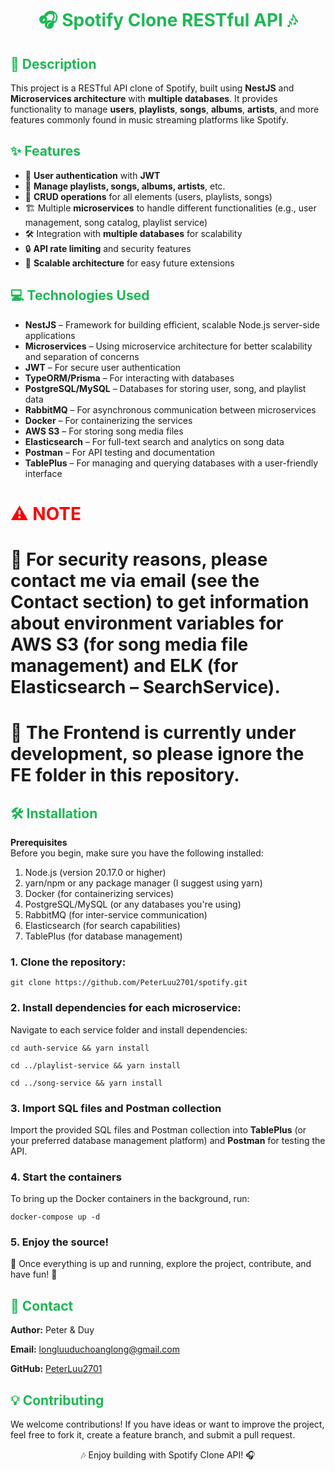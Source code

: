 ﻿<h1 style="text-align: center; color: #1db954;">🎧 Spotify Clone RESTful API 🎶</h1>

<h2 style="color: #1db954;">🚀 Description</h2>
<p>This project is a RESTful API clone of Spotify, built using <strong>NestJS</strong> and <strong>Microservices architecture</strong> with <strong>multiple databases</strong>. It provides functionality to manage <strong>users</strong>, <strong>playlists</strong>, <strong>songs</strong>, <strong>albums</strong>, <strong>artists</strong>, and more features commonly found in music streaming platforms like Spotify.</p>

<h2 style="color: #1db954;">✨ Features</h2>
<ul>
  <li>🎤 <strong>User authentication</strong> with <strong>JWT</strong></li>
  <li>🎵 <strong>Manage playlists, songs, albums, artists</strong>, etc.</li>
  <li>🔄 <strong>CRUD operations</strong> for all elements (users, playlists, songs)</li>
  <li>🏗️ Multiple <strong>microservices</strong> to handle different functionalities (e.g., user management, song catalog, playlist service)</li>
  <li>🛠️ Integration with <strong>multiple databases</strong> for scalability</li>
  <li>🔒 <strong>API rate limiting</strong> and security features</li>
  <li>🚀 <strong>Scalable architecture</strong> for easy future extensions</li>
</ul>

<h2 style="color: #1db954;">💻 Technologies Used</h2>
<ul>
  <li><strong>NestJS</strong> – Framework for building efficient, scalable Node.js server-side applications</li>
  <li><strong>Microservices</strong> – Using microservice architecture for better scalability and separation of concerns</li>
  <li><strong>JWT</strong> – For secure user authentication</li>
  <li><strong>TypeORM/Prisma</strong> – For interacting with databases</li>
  <li><strong>PostgreSQL/MySQL</strong> – Databases for storing user, song, and playlist data</li>
  <li><strong>RabbitMQ</strong> – For asynchronous communication between microservices</li>
  <li><strong>Docker</strong> – For containerizing the services</li>
  <li><strong>AWS S3</strong> – For storing song media files </li>
  <li><strong>Elasticsearch</strong> – For full-text search and analytics on song data</li>
  <li><strong>Postman</strong> – For API testing and documentation</li>
  <li><strong>TablePlus</strong> – For managing and querying databases with a user-friendly interface</li>
</ul>

<h1 style="color: red;">⚠️ NOTE</h1>
<h1><p>🚨 For security reasons, please contact me via email (see the Contact section) to get information about environment variables for AWS S3 (for song media file management) and ELK (for Elasticsearch – SearchService).</p></h1>
<h1><p>🚧 The <strong>Frontend</strong> is currently under development, so please ignore the FE folder in this repository.</p></h1>

<h2 style="color: #1db954;">🛠️ Installation</h2>
<p><strong>Prerequisites</strong><br>
Before you begin, make sure you have the following installed:</p>

<ol>
  <li>Node.js (version 20.17.0 or higher)</li>
  <li>yarn/npm or any package manager (I suggest using yarn)</li>
  <li>Docker (for containerizing services)</li>
  <li>PostgreSQL/MySQL (or any databases you're using)</li>
  <li>RabbitMQ (for inter-service communication)</li>
  <li>Elasticsearch (for search capabilities)</li>
  <li>TablePlus (for database management)</li>
</ol>

<h3>1. Clone the repository:</h3>
<pre><code>git clone https://github.com/PeterLuu2701/spotify.git</code></pre>

<h3>2. Install dependencies for each microservice:</h3>
<p>Navigate to each service folder and install dependencies:</p>
<pre><code>cd auth-service && yarn install</code></pre>
<pre><code>cd ../playlist-service && yarn install</code></pre>
<pre><code>cd ../song-service && yarn install</code></pre>

<h3>3. Import SQL files and Postman collection</h3>
<p>Import the provided SQL files and Postman collection into <strong>TablePlus</strong> (or your preferred database management platform) and <strong>Postman</strong> for testing the API.</p>

<h3>4. Start the containers</h3>
<p>To bring up the Docker containers in the background, run:</p>
<pre><code>docker-compose up -d</code></pre>

<h3>5. Enjoy the source!</h3>
<p>🎉 Once everything is up and running, explore the project, contribute, and have fun! 🚀</p>

<h2 style="color: #1db954;">📧 Contact</h2>
<p><strong>Author:</strong> Peter & Duy</p>
<p><strong>Email:</strong> <a href="mailto:longluuduchoanglong@gmail.com">longluuduchoanglong@gmail.com</a></p>
<p><strong>GitHub:</strong> <a href="https://github.com/PeterLuu2701">PeterLuu2701</a></p>

<h2 style="color: #1db954;">💡 Contributing</h2>
<p>We welcome contributions! If you have ideas or want to improve the project, feel free to fork it, create a feature branch, and submit a pull request.</p>

<p style="text-align: center;">🎶 Enjoy building with Spotify Clone API! 🎧</p>
